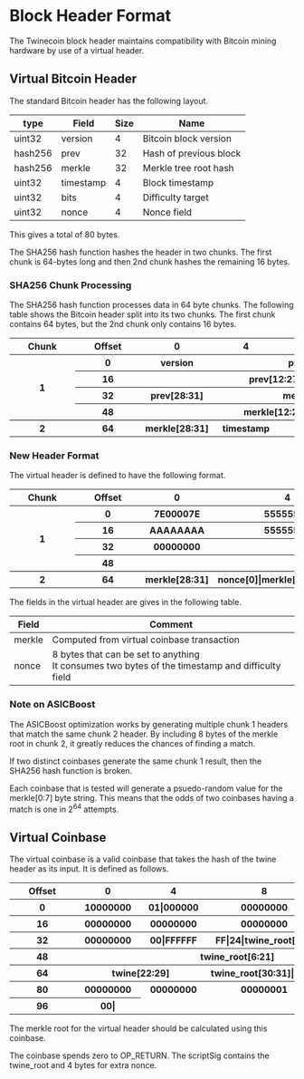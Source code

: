 # Block Header Format

The Twinecoin block header maintains compatibility with Bitcoin mining hardware by use of a virtual header.

## Virtual Bitcoin Header

The standard Bitcoin header has the following layout.

| type | Field | Size |Name|
|------|-------|------|----|
|uint32|version|4|Bitcoin block version|
|hash256|prev|32|Hash of previous block|
|hash256|merkle|32|Merkle tree root hash|
|uint32|timestamp|4|Block timestamp|
|uint32|bits|4|Difficulty target|
|uint32|nonce|4|Nonce field|

This gives a total of 80 bytes.

The SHA256 hash function hashes the header in two chunks.  The first chunk is 64-bytes long and then 2nd chunk hashes the remaining 16 bytes.

### SHA256 Chunk Processing
 
The SHA256 hash function processes data in 64 byte chunks.  The following table shows the Bitcoin header split into its two chunks.  The first chunk contains 64 bytes, but the 2nd chunk only contains 16 bytes.


<table>
    <tr>
        <th style="min-width:100px">Chunk</th>
        <th style="min-width:100px">Offset</th>
        <th style="min-width:100px">0</th>
        <th style="min-width:100px">4</th>
        <th style="min-width:100px">8</th>
        <th style="min-width:100px">12</th>
    <tr>
    <th style="border-bottom: 1px solid #000; vertical-align:middle;" rowspan="4">1</th>
        <th>0</th>
        <th>version</th>
        <th colspan="3">prev[0:11]</th>
    </tr>
    <tr>
        <th>16</th>
        <th colspan="4">prev[12:27]</th>
    </tr>
    <tr>
        <th>32</th>
        <th>prev[28:31]</th>
        <th colspan="3">merkle[0:11]</th>
    </tr>
    <tr>
        <th style="border-bottom: 1px solid #000;">48</th>
        <th style="border-bottom: 1px solid #000;" colspan="4">merkle[12:27]</th>
    </tr>
    <tr>
        <th>2</th>
        <th>64</th>
        <th>merkle[28:31]</th>
        <th>timestamp</th>
        <th>bits</th>
        <th>nonce</th>
    </tr>
</table>


### New Header Format
The virtual header is defined to have the following format.

<table>
    <tr>
        <th style="min-width:100px">Chunk</th>
        <th style="min-width:100px">Offset</th>
        <th style="min-width:100px">0</th>
        <th style="min-width:100px">4</th>
        <th style="min-width:100px">8</th>
        <th style="min-width:100px">12</th>
    <tr>
    <th style="border-bottom: 1px solid #000; vertical-align:middle;" rowspan="4">1</th>
        <th>0</th>
        <th>7E00007E</th>
        <th>55555555</th>
        <th>AAAAAAAA</th>
        <th>55555555</th>
    </tr>
    <tr>
        <th>16</th>
        <th>AAAAAAAA</th>
        <th>55555555</th>
        <th>AAAAAAAA</th>
        <th>merkle[28:31]</th>
    </tr>
    <tr>
        <th>32</th>
        <th>00000000</th>
        <th colspan="3">merkle[0:11]</th>
    </tr>
    <tr>
        <th style="border-bottom: 1px solid #000;">48</th>
        <th style="border-bottom: 1px solid #000;" colspan="4">merkle[12:27]</th>
    </tr>
    <tr>
        <th>2</th>
        <th>64</th>
        <th>merkle[28:31]</th>
        <th>nonce[0]|merkle[0:1]|nonce[1]</th>
        <th>merkle[2:3]|nonce[2:3]</th>
        <th>nonce[4:7]</th>
    </tr>
</table>

The fields in the virtual header are gives in the following table.

|Field|Comment|
|-|-|
|merkle|Computed from virtual coinbase transaction|
|nonce|8 bytes that can be set to anything<br>It consumes two bytes of the timestamp and difficulty field

### Note on ASICBoost

The ASICBoost optimization works by generating multiple chunk 1 headers that match the same chunk 2 header.  By including 8 bytes of the merkle root in chunk 2, it greatly reduces the chances of finding a match.

If two distinct coinbases generate the same chunk 1 result, then the SHA256 hash function is broken.

Each coinbase that is tested will generate a psuedo-random value for the merkle[0:7] byte string.  This means that the odds of two coinbases having a match is one in 2<sup>64</sup> attempts.

## Virtual Coinbase

The virtual coinbase is a valid coinbase that takes the hash of the twine header as its input.  It is defined as follows.

<table>
    <tr>
        <th style="min-width:100px">Offset</th>
        <th style="min-width:100px">0</th>
        <th style="min-width:100px">4</th>
        <th style="min-width:100px">8</th>
        <th style="min-width:100px">12</th>
    <tr>
        <th>0</th>
        <th>10000000</th>
        <th>01|000000</th>
        <th>00000000</th>
        <th>00000000</th>
    </tr>
    <tr>
        <th>16</th>
        <th>00000000</th>
        <th>00000000</th>
        <th>00000000</th>
        <th>00000000</th>
    </tr>
    <tr>
        <th>32</th>
        <th>00000000</th>
        <th>00|FFFFFF</th>
        <th>FF|24|twine_root[0:1]</th>
        <th>twine_root[2:5]</th>
    </tr>
    <tr>
        <th>48</th>
        <th colspan="4">twine_root[6:21]</th>
    </tr>
    <tr>
        <th>64</th>
        <th colspan="2">twine[22:29]</th>
        <th>twine_root[30:31]|0000</th>
        <th>0000|0100</th>
    </tr>
    <tr>
        <th>80</th>
        <th>00000000</th>
        <th>00000000</th>
        <th>00000001</th>
        <th>6a000000</th>
    </tr>
    <tr>
        <th>96</th>
        <th>00|</th>
    </tr>
</table>

The merkle root for the virtual header should be calculated using this coinbase.  

The coinbase spends zero to OP_RETURN.  The scriptSig contains the twine_root and 4 bytes for extra nonce.